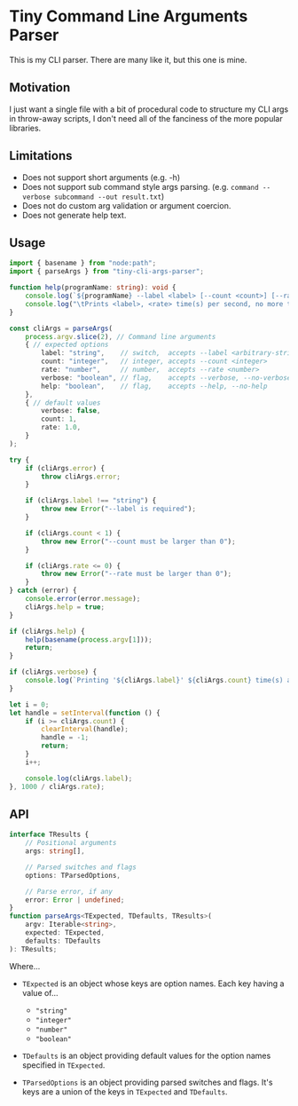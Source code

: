 # Tiny Command Line Arguments Parser

This is my CLI parser. There are many like it, but this one is mine.

## Motivation

I just want a single file with a bit of procedural code to structure my CLI args in throw-away scripts, I don't need all of the fanciness of the more popular libraries.

## Limitations

- Does not support short arguments (e.g. -h)
- Does not support sub command style args parsing. (e.g. `command --verbose subcommand --out result.txt`)
- Does not do custom arg validation or argument coercion.
- Does not generate help text.

## Usage

```typescript
import { basename } from "node:path";
import { parseArgs } from "tiny-cli-args-parser";

function help(programName: string): void {
    console.log(`${programName} --label <label> [--count <count>] [--rate <rate>] [--verbose] [--help]`);
    console.log("\tPrints <label>, <rate> time(s) per second, no more than <count> times.");
}

const cliArgs = parseArgs(
    process.argv.slice(2), // Command line arguments
    { // expected options 
        label: "string",    // switch,  accepts --label <arbitrary-string>
        count: "integer",   // integer, accepts --count <integer>
        rate: "number",     // number,  accepts --rate <number>
        verbose: "boolean", // flag,    accepts --verbose, --no-verbose 
        help: "boolean",    // flag,    accepts --help, --no-help 
    },    
    { // default values 
        verbose: false,
        count: 1,
        rate: 1.0,
    }
);

try {
    if (cliArgs.error) {
        throw cliArgs.error;
    }

    if (cliArgs.label !== "string") {
        throw new Error("--label is required");
    }

    if (cliArgs.count < 1) {
        throw new Error("--count must be larger than 0");
    }

    if (cliArgs.rate <= 0) {
        throw new Error("--rate must be larger than 0");
    }
} catch (error) {
    console.error(error.message);
    cliArgs.help = true;
}

if (cliArgs.help) {
    help(basename(process.argv[1]));
    return;
}

if (cliArgs.verbose) {
    console.log(`Printing '${cliArgs.label}' ${cliArgs.count} time(s) at a rate of ${cliArgs.rate} time(s) per second.`);
}

let i = 0;
let handle = setInterval(function () {
    if (i >= cliArgs.count) {
        clearInterval(handle);
        handle = -1;
        return;
    }
    i++;

    console.log(cliArgs.label);
}, 1000 / cliArgs.rate);

```

## API

```typescript
interface TResults {
    // Positional arguments
    args: string[],

    // Parsed switches and flags
    options: TParsedOptions,

    // Parse error, if any
    error: Error | undefined;
}
function parseArgs<TExpected, TDefaults, TResults>(
    argv: Iterable<string>, 
    expected: TExpected, 
    defaults: TDefaults
): TResults;
```

Where...

- `TExpected` is an object whose keys are option names. Each key having a value of...

  - `"string"`
  - `"integer"`
  - `"number"`
  - `"boolean"`

- `TDefaults` is an object providing default values for the option names specified in `TExpected`.

- `TParsedOptions` is an object providing parsed switches and flags. It's keys are a union of the keys in `TExpected` and `TDefaults`.
